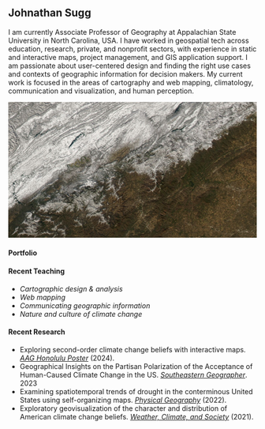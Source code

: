 ## Johnathan Sugg

I am currently Associate Professor of Geography at Appalachian State University in North Carolina, USA. I have worked in geospatial tech across education, research, private, and nonprofit sectors, with experience in static and interactive maps, project management, and GIS application support. I am passionate about user-centered design and finding the right use cases and contexts of geographic information for decision makers. My current work is focused in the areas of cartography and web mapping, climatology, communication and visualization, and human perception.

<img src="/img/modis_20240117.png" width=1000 height=275>

#### Portfolio

#### Recent Teaching
- *Cartographic design & analysis*
- *Web mapping*
- *Communicating geographic information*
- *Nature and culture of climate change*

#### Recent Research
- Exploring second-order climate change beliefs with interactive maps. [*AAG Honolulu Poster*](https://drive.google.com/file/d/1usZJmeLQA7tzjIlPhyokqH66HvG_iyEM/view?usp=sharing) (2024).
- Geographical Insights on the Partisan Polarization of the Acceptance of Human-Caused Climate Change in the US. [*Southeastern Geographer*](https://muse.jhu.edu/article/896304). 2023
- Examining spatiotemporal trends of drought in the conterminous United States using self-organizing maps. [*Physical Geography*](https://www.tandfonline.com/doi/full/10.1080/02723646.2022.2035891) (2022).
- Exploratory geovisualization of the character and distribution of American climate change beliefs. [*Weather, Climate, and Society*](https://journals.ametsoc.org/view/journals/wcas/13/1/WCAS-D-20-0071.1.xml) (2021).